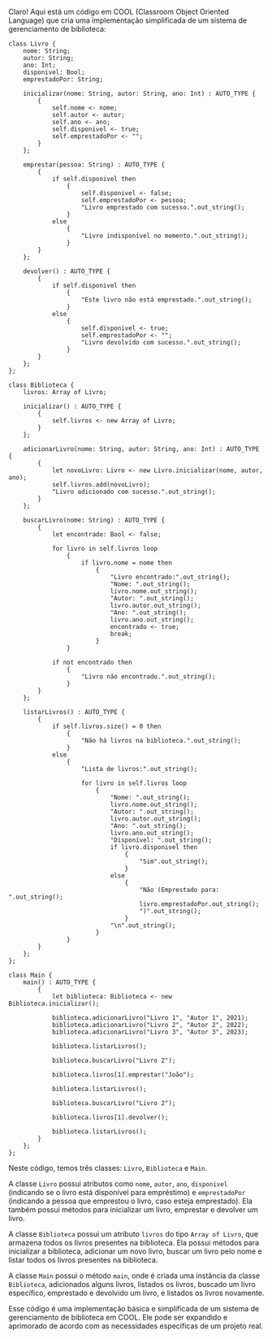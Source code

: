 Claro! Aqui está um código em COOL (Classroom Object Oriented Language) que cria uma implementação simplificada de um sistema de gerenciamento de biblioteca:

```
class Livro {
    nome: String;
    autor: String;
    ano: Int;
    disponivel: Bool;
    emprestadoPor: String;

    inicializar(nome: String, autor: String, ano: Int) : AUTO_TYPE {
        {
            self.nome <- nome;
            self.autor <- autor;
            self.ano <- ano;
            self.disponivel <- true;
            self.emprestadoPor <- "";
        }
    };

    emprestar(pessoa: String) : AUTO_TYPE {
        {
            if self.disponivel then
                {
                    self.disponivel <- false;
                    self.emprestadoPor <- pessoa;
                    "Livro emprestado com sucesso.".out_string();
                }
            else
                {
                    "Livro indisponível no momento.".out_string();
                }
        }
    };

    devolver() : AUTO_TYPE {
        {
            if self.disponivel then
                {
                    "Este livro não está emprestado.".out_string();
                }
            else
                {
                    self.disponivel <- true;
                    self.emprestadoPor <- "";
                    "Livro devolvido com sucesso.".out_string();
                }
        }
    };
};

class Biblioteca {
    livros: Array of Livro;

    inicializar() : AUTO_TYPE {
        {
            self.livros <- new Array of Livro;
        }
    };

    adicionarLivro(nome: String, autor: String, ano: Int) : AUTO_TYPE {
        {
            let novoLivro: Livro <- new Livro.inicializar(nome, autor, ano);
            self.livros.add(novoLivro);
            "Livro adicionado com sucesso.".out_string();
        }
    };

    buscarLivro(nome: String) : AUTO_TYPE {
        {
            let encontrado: Bool <- false;

            for livro in self.livros loop
                {
                    if livro.nome = nome then
                        {
                            "Livro encontrado:".out_string();
                            "Nome: ".out_string();
                            livro.nome.out_string();
                            "Autor: ".out_string();
                            livro.autor.out_string();
                            "Ano: ".out_string();
                            livro.ano.out_string();
                            encontrado <- true;
                            break;
                        }
                }

            if not encontrado then
                {
                    "Livro não encontrado.".out_string();
                }
        }
    };

    listarLivros() : AUTO_TYPE {
        {
            if self.livros.size() = 0 then
                {
                    "Não há livros na biblioteca.".out_string();
                }
            else
                {
                    "Lista de livros:".out_string();

                    for livro in self.livros loop
                        {
                            "Nome: ".out_string();
                            livro.nome.out_string();
                            "Autor: ".out_string();
                            livro.autor.out_string();
                            "Ano: ".out_string();
                            livro.ano.out_string();
                            "Disponível: ".out_string();
                            if livro.disponivel then
                                {
                                    "Sim".out_string();
                                }
                            else
                                {
                                    "Não (Emprestado para: ".out_string();
                                    livro.emprestadoPor.out_string();
                                    ")".out_string();
                                }
                            "\n".out_string();
                        }
                }
        }
    };
};

class Main {
    main() : AUTO_TYPE {
        {
            let biblioteca: Biblioteca <- new Biblioteca.inicializar();

            biblioteca.adicionarLivro("Livro 1", "Autor 1", 2021);
            biblioteca.adicionarLivro("Livro 2", "Autor 2", 2022);
            biblioteca.adicionarLivro("Livro 3", "Autor 3", 2023);

            biblioteca.listarLivros();

            biblioteca.buscarLivro("Livro 2");

            biblioteca.livros[1].emprestar("João");

            biblioteca.listarLivros();

            biblioteca.buscarLivro("Livro 2");

            biblioteca.livros[1].devolver();

            biblioteca.listarLivros();
        }
    };
};
```

Neste código, temos três classes: `Livro`, `Biblioteca` e `Main`. 

A classe `Livro` possui atributos como `nome`, `autor`, `ano`, `disponivel` (indicando se o livro está disponível para empréstimo) e `emprestadoPor` (indicando a pessoa que emprestou o livro, caso esteja emprestado). Ela também possui métodos para inicializar um livro, emprestar e devolver um livro.

A classe `Biblioteca` possui um atributo `livros` do tipo `Array of Livro`, que armazena todos os livros presentes na biblioteca. Ela possui métodos para inicializar a biblioteca, adicionar um novo livro, buscar um livro pelo nome e listar todos os livros presentes na biblioteca.

A classe `Main` possui o método `main`, onde é criada uma instância da classe `Biblioteca`, adicionados alguns livros, listados os livros, buscado um livro específico, emprestado e devolvido um livro, e listados os livros novamente.

Esse código é uma implementação básica e simplificada de um sistema de gerenciamento de biblioteca em COOL. Ele pode ser expandido e aprimorado de acordo com as necessidades específicas de um projeto real.